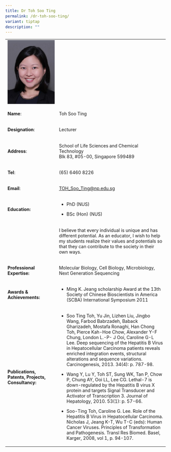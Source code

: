 ```yaml
---
title: Dr Toh Soo Ting
permalink: /dr-toh-soo-ting/
variant: tiptap
description: ""
---
```

<table style="minWidth: 50px">
<colgroup>
<col>
<col>
</colgroup>
<tbody>
<tr>
<td rowspan="1" colspan="1">
<div class="isomer-image-wrapper">
<img style="width: 100%" height="auto" width="100%" alt="Toh Soo Ting" src="/images/LSCT/TOH_Soo_Ting.jpg">
</div>
</td>
<td rowspan="1" colspan="1">
<p></p>
</td>
</tr>
<tr>
<td rowspan="1" colspan="1">
<p><strong>Name</strong>:&nbsp;&nbsp;&nbsp;&nbsp;&nbsp;&nbsp;&nbsp;&nbsp;&nbsp;&nbsp;&nbsp;&nbsp;&nbsp;&nbsp;&nbsp;&nbsp;&nbsp;&nbsp;&nbsp;&nbsp;&nbsp;&nbsp;&nbsp;&nbsp;&nbsp;</p>
</td>
<td rowspan="1" colspan="1">
<p>​Toh Soo Ting</p>
</td>
</tr>
<tr>
<td rowspan="1" colspan="1">
<p>​<strong>Designation</strong>:</p>
</td>
<td rowspan="1" colspan="1">
<p>​Lecturer</p>
</td>
</tr>
<tr>
<td rowspan="1" colspan="1">
<p><strong>Address</strong>: ​</p>
</td>
<td rowspan="1" colspan="1">
<p>School of Life Sciences and Chemical Technology
<br>Blk 83, #05-00, Singapore 599489​</p>
</td>
</tr>
<tr>
<td rowspan="1" colspan="1">
<p><strong>Tel</strong>: &nbsp;&nbsp;&nbsp; ​</p>
</td>
<td rowspan="1" colspan="1">
<p>(65) 6460 8226</p>
</td>
</tr>
<tr>
<td rowspan="1" colspan="1">
<p><strong>Email</strong>: ​</p>
</td>
<td rowspan="1" colspan="1">
<p><a href="mailto:TOH_Soo_Ting@np.edu.sg" rel="noopener noreferrer nofollow" target="_blank">TOH_Soo_Ting@np.edu.sg</a>
</p>
</td>
</tr>
<tr>
<td rowspan="1" colspan="1">
<p><strong>Education:</strong>
</p>
</td>
<td rowspan="1" colspan="1">
<ul data-tight="true" class="tight">
<li>
<p>PhD (NUS)</p>
</li>
<li>
<p>​BSc (Hon) (NUS)</p>
</li>
</ul>
</td>
</tr>
<tr>
<td rowspan="1" colspan="1">
<p></p>
</td>
<td rowspan="1" colspan="1">
<p>I believe that every individual is unique and has different potential.
As an educator, I wish to help my students realize their values and potentials
so that they can contribute to the society in their own ways.</p>
</td>
</tr>
<tr>
<td rowspan="1" colspan="1">
<p><strong>Professional Expertise​:</strong>
</p>
</td>
<td rowspan="1" colspan="1">
<p>Molecular Biology, Cell Biology, Microbiology, Next Generation Sequencing</p>
</td>
</tr>
<tr>
<td rowspan="1" colspan="1">
<p><strong>Awards &amp; Achievements​:</strong>
</p>
</td>
<td rowspan="1" colspan="1">
<ul data-tight="true" class="tight">
<li>
<p>​Ming K. Jeang scholarship Award at the 13th Society of Chinese Bioscientists
in America (SCBA) International Symposium 2011</p>
</li>
</ul>
</td>
</tr>
<tr>
<td rowspan="1" colspan="1">
<p><strong>Publications, Patents, Projects, Consultancy:</strong>
</p>
</td>
<td rowspan="1" colspan="1">
<ul data-tight="true" class="tight">
<li>
<p>Soo Ting Toh, Yu Jin, Lizhen Liu, Jingbo Wang, Farbod Babrzadeh, Baback
Gharizadeh, Mostafa Ronaghi, Han Chong Toh, Pierce Kah-Hoe Chow, Alexander
Y-F Chung, London L.-P- J Ooi, Caroline G-L Lee. Deep sequencing of the
Hepatitis B Virus in Hepatocellular Carcinoma patients reveals enriched
integration events, structural alterations and sequence variations. Carcinogenesis,
2013. 34(4): p. 787-98.</p>
</li>
<li>
<p>Wang Y, Lu Y, Toh ST, Sung WK, Tan P, Chow P, Chung AY, Ooi LL, Lee CG.
Lethal-7 is down-regulated by the Hepatitis B virus X protein and targets
Signal Transducer and Activator of Transcription 3. Journal of Hepatology,
2010. 53(1): p. 57-66.</p>
</li>
<li>
<p>Soo-Ting Toh, Caroline G. Lee. Role of the Hepatitis B Virus in Hepatocellular
Carcinoma. Nicholas J, Jeang K-T, Wu T-C (eds): Human Cancer Viruses. Principles
of Transformation and Pathogenesis. Transl Res Biomed. Basel, Karger, 2008,
vol 1, p. 94-107.</p>
</li>
</ul>
</td>
</tr>
</tbody>
</table>
<p></p>